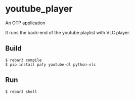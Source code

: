 youtube_player
=====

An OTP application

It runs the back-end of the youtube playlist with VLC player.

Build
-----

    $ rebar3 compile
    $ pip install pafy youtube-dl python-vlc

Run
---

    $ rebar3 shell